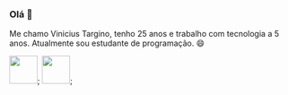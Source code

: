 ### Olá 👋

Me chamo Vinicius Targino, tenho 25 anos e trabalho com tecnologia a 5 anos. Atualmente sou estudante de programação. 😄

<img src=" https://upload.wikimedia.org/wikipedia/commons/9/99/Unofficial_JavaScript_logo_2.svg" width="50px">;
<img src="https://upload.wikimedia.org/wikipedia/commons/thumb/b/b2/Bootstrap_logo.svg/640px-Bootstrap_logo.svg.png" width="50px">;
<!--

Here are some ideas to get you started:

- 🔭 I’m currently working on ...
- 🌱 I’m currently learning ...
- 👯 I’m looking to collaborate on ...
- 🤔 I’m looking for help with ...
- 💬 Ask me about ...
- 📫 How to reach me: ...
- 😄 Pronouns: ...
- ⚡ Fun fact: ...
-->
